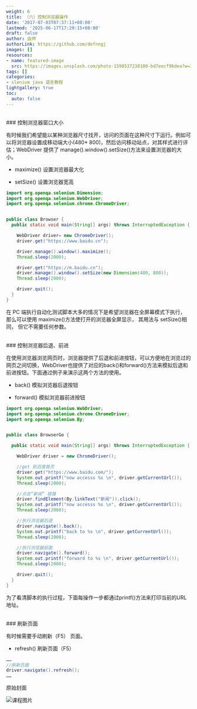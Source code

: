 ```yaml
---
weight: 6
title: （六）控制浏览器操作
date: '2017-07-03T07:37:11+08:00'
lastmod: '2025-06-17T17:29:15+08:00'
draft: false
author: 虫师
authorLink: https://github.com/defnngj
images: []
resources:
- name: featured-image
  src: https://images.unsplash.com/photo-1590537238100-bd7eecf96dea?w=300
tags: []
categories:
- slenium java 语言教程
lightgallery: true
toc:
  auto: false
---
```





<br>
### 控制浏览器窗口大小

有时候我们希望能以某种浏览器尺寸找开，访问的页面在这种尺寸下运行。例如可以将浏览器设置成移动端大小(480* 800)，然后访问移动站点，对其样式进行评估；WebDriver 提供了 manage().window().setSize()方法来设置浏览器的大小。

* maximize() 设置浏览器最大化

* setSize() 设置浏览器宽高

```java
import org.openqa.selenium.Dimension;
import org.openqa.selenium.WebDriver;
import org.openqa.selenium.chrome.ChromeDriver;


public class Browser {
  public static void main(String[] args) throws InterruptedException {

    WebDriver driver= new ChromeDriver();
    driver.get("https://www.baidu.cn");

    driver.manage().window().maximize();
    Thread.sleep(2000);

    driver.get("https://m.baidu.cn");
    driver.manage().window().setSize(new Dimension(480, 800));
    Thread.sleep(2000);

    driver.quit();
  }
}
```
在 PC 端执行自动化测试脚本大多的情况下是希望浏览器在全屏幕模式下执行， 那么可以使用 maximize()方法使打开的浏览器全屏显示， 其用法与 setSize()相同， 但它不需要任何参数。

<br>
### 控制浏览器后退、前进

在使用浏览器浏览网页时，浏览器提供了后退和前进按钮，可以方便地在浏览过的网页之间切换，WebDriver也提供了对应的back()和forward()方法来模拟后退和前进按钮。下面通过例子来演示这两个方法的使用。

* back() 模拟浏览器后退按钮

* forward() 模拟浏览器前进按钮

```java
import org.openqa.selenium.WebDriver;
import org.openqa.selenium.chrome.ChromeDriver;
import org.openqa.selenium.By;


public class BrowserGo {

  public static void main(String[] args) throws InterruptedException {

    WebDriver driver = new ChromeDriver();

    //get 到百度首页
    driver.get("https://www.baidu.com/");
    System.out.printf("now accesss %s \n", driver.getCurrentUrl());
    Thread.sleep(2000);

    //点击“新闻” 链接
    driver.findElement(By.linkText("新闻")).click();
    System.out.printf("now accesss %s \n", driver.getCurrentUrl());
    Thread.sleep(2000);

    //执行浏览器后退
    driver.navigate().back();
    System.out.printf("back to %s \n", driver.getCurrentUrl());
    Thread.sleep(2000);

    //执行浏览器前面
    driver.navigate().forward();
    System.out.printf("forward to %s \n", driver.getCurrentUrl());
    Thread.sleep(2000);

    driver.quit();
  }
}
```

为了看清脚本的执行过程，下面每操作一步都通过printf()方法来打印当前的URL地址。


<br>
### 刷新页面

有时候需要手动刷新（F5） 页面。

* refresh() 刷新页面（F5）

```java
……
//刷新页面
driver.navigate().refresh();
……
```




原始封面

![课程图片](https://images.unsplash.com/photo-1590537238100-bd7eecf96dea?w=300)

